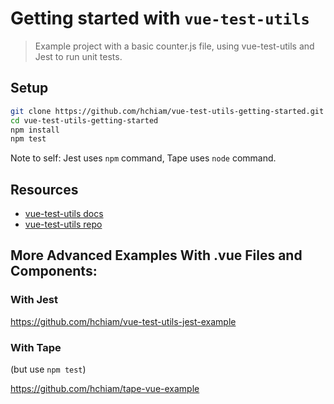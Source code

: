 # Getting started with `vue-test-utils`

> Example project with a basic counter.js file, using vue-test-utils and Jest to run unit tests.

## Setup

``` bash
git clone https://github.com/hchiam/vue-test-utils-getting-started.git
cd vue-test-utils-getting-started
npm install
npm test
```
Note to self: Jest uses `npm` command, Tape uses `node` command.

## Resources

- [vue-test-utils docs](https://vue-test-utils.vuejs.org)
- [vue-test-utils repo](https://github.com/vuejs/vue-test-utils)

## More Advanced Examples With .vue Files and Components:

### With Jest

https://github.com/hchiam/vue-test-utils-jest-example

### With Tape

(but use `npm test`)

https://github.com/hchiam/tape-vue-example
